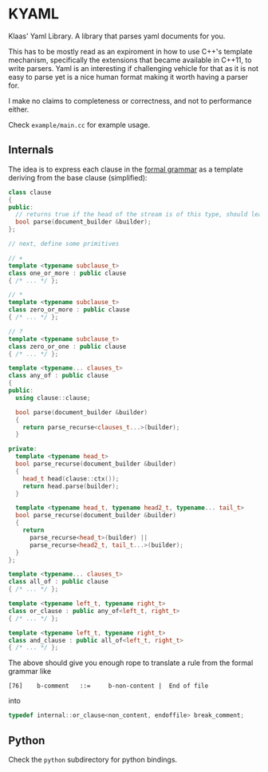 # KYAML

Klaas' Yaml Library. A library that parses yaml documents for you.

This has to be mostly read as an expiroment in how to use C++'s template mechanism, specifically the extensions that became available in C++11, to write parsers. Yaml is an interesting if challenging vehicle for that as it is not easy to parse yet is a nice human format making it worth having a parser for.

I make no claims to completeness or correctness, and not to performance either.

Check `example/main.cc` for example usage.

## Internals

The idea is to express each clause in the [formal grammar](http://yaml.org/spec/1.2/spec.html) as a template deriving from the base clause (simplified):

```c++
class clause
{
public:
  // returns true if the head of the stream is of this type, should leave the stream unmodified
  bool parse(document_builder &builder);
};

// next, define some primitives

// +
template <typename subclause_t>
class one_or_more : public clause
{ /* ... */ };

// *
template <typename subclause_t>
class zero_or_more : public clause
{ /* ... */ };

// ?
template <typename subclause_t>
class zero_or_one : public clause
{ /* ... */ };

template <typename... clauses_t>
class any_of : public clause
{
public:
  using clause::clause;

  bool parse(document_builder &builder)
  {
    return parse_recurse<clauses_t...>(builder);
  }

private:
  template <typename head_t>
  bool parse_recurse(document_builder &builder)
  {
    head_t head(clause::ctx());
    return head.parse(builder);
  }

  template <typename head_t, typename head2_t, typename... tail_t>
  bool parse_recurse(document_builder &builder)
  {
    return
      parse_recurse<head_t>(builder) ||
      parse_recurse<head2_t, tail_t...>(builder);
  }        
};

template <typename... clauses_t>
class all_of : public clause
{ /* ... */ };

template <typename left_t, typename right_t>
class or_clause : public any_of<left_t, right_t>
{ /* ... */ };

template <typename left_t, typename right_t>
class and_clause : public all_of<left_t, right_t>
{ /* ... */ };
```

The above should give you enough rope to translate a rule from the formal grammar like

```
[76] 	b-comment 	::= 	b-non-content |  End of file
```
into
```c++
typedef internal::or_clause<non_content, endoffile> break_comment;
```

## Python

Check the `python` subdirectory for python bindings.
